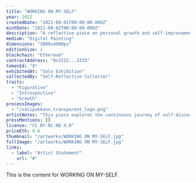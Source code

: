 ```yaml
---
title: "WORKING ON MY-SELF"
year: 2021
createdDate: "2021-08-01T00:00:00.000Z"
mintDate: "2021-08-02T00:00:00.000Z"
description: "A reflective piece on personal growth and self-improvement."
medium: "Digital Painting"
dimensions: "3000x4000px"
editionSize: 1
blockchain: "Ethereum"
contractAddress: "0x2222...3333"
tokenId: "9"
exhibitedAt: "Solo Exhibition"
collectedBy: "Self-Reflective Collector"
traits:
  - "Figurative"
  - "Introspective"
  - "Growth"
processImages:
  - "/valipokkann_transparent_logo.png"
artistNotes: "This piece explores the continuous journey of self-discovery and internal work."
pressMentions: []
license: "CC BY-NC-ND 4.0"
priceEth: 0.6
thumbnail: "/artworks/WORKING ON MY-SELF.jpg"
fullImage: "/artworks/WORKING ON MY-SELF.jpg"
links:
  - label: "Artist Statement"
    url: "#"
---
```


This is the content for WORKING ON MY-SELF. 